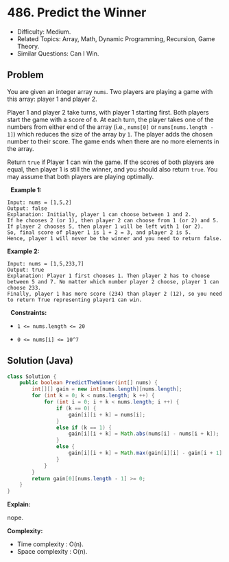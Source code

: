 # 486. Predict the Winner

- Difficulty: Medium.
- Related Topics: Array, Math, Dynamic Programming, Recursion, Game Theory.
- Similar Questions: Can I Win.

## Problem

You are given an integer array ```nums```. Two players are playing a game with this array: player 1 and player 2.

Player 1 and player 2 take turns, with player 1 starting first. Both players start the game with a score of ```0```. At each turn, the player takes one of the numbers from either end of the array (i.e., ```nums[0]``` or ```nums[nums.length - 1]```) which reduces the size of the array by ```1```. The player adds the chosen number to their score. The game ends when there are no more elements in the array.

Return ```true``` if Player 1 can win the game. If the scores of both players are equal, then player 1 is still the winner, and you should also return ```true```. You may assume that both players are playing optimally.

 
**Example 1:**

```
Input: nums = [1,5,2]
Output: false
Explanation: Initially, player 1 can choose between 1 and 2. 
If he chooses 2 (or 1), then player 2 can choose from 1 (or 2) and 5. If player 2 chooses 5, then player 1 will be left with 1 (or 2). 
So, final score of player 1 is 1 + 2 = 3, and player 2 is 5. 
Hence, player 1 will never be the winner and you need to return false.
```

**Example 2:**

```
Input: nums = [1,5,233,7]
Output: true
Explanation: Player 1 first chooses 1. Then player 2 has to choose between 5 and 7. No matter which number player 2 choose, player 1 can choose 233.
Finally, player 1 has more score (234) than player 2 (12), so you need to return True representing player1 can win.
```

 
**Constraints:**


	
- ```1 <= nums.length <= 20```
	
- ```0 <= nums[i] <= 10^7```



## Solution (Java)

```java
class Solution {
    public boolean PredictTheWinner(int[] nums) {
        int[][] gain = new int[nums.length][nums.length];
        for (int k = 0; k < nums.length; k ++) {
            for (int i = 0; i + k < nums.length; i ++) {
                if (k == 0) {
                    gain[i][i + k] = nums[i];
                }
                else if (k == 1) {
                    gain[i][i + k] = Math.abs(nums[i] - nums[i + k]);
                }
                else {
                    gain[i][i + k] = Math.max(gain[i][i] - gain[i + 1][i + k], gain[i + k][i + k] - gain[i][i + k - 1]);
                }
            }
        }
        return gain[0][nums.length - 1] >= 0;
    }
}
```

**Explain:**

nope.

**Complexity:**

* Time complexity : O(n).
* Space complexity : O(n).

